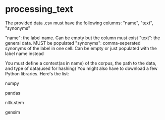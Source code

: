 # processing_text

The provided data .csv must have the following columns:
"name", "text", "synonyms"

"name": the label name. Can be empty but the column must exist
"text": the general data. MUST be populated
"synonyms": comma-seperated synonyms of the label in one cell. Can be empty or just populated with the label name instead

You must define a context(as in name) of the corpus, the path to the data, and type of data(used for hashing)
You might also have to download a few Python libraries. Here's the list:

numpy

pandas

nltk.stem

gensim